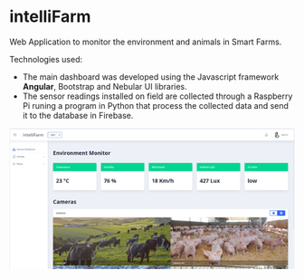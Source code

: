 # intelliFarm

Web Application to monitor the environment and animals in Smart Farms.

Technologies used:
- The main dashboard was developed using the Javascript framework **Angular**, Bootstrap and Nebular UI libraries.
- The sensor readings installed on field are collected through a Raspberry Pi runing a program in Python that process the collected data and send it to the database in Firebase.

![GeneralDashboard1.png](https://github.com/jrodriguez19/intelliFarm/blob/master/screenshots/GeneralDashboard1.png?raw=true)

